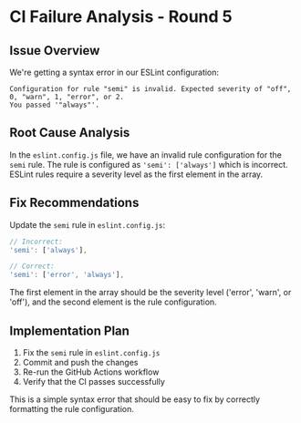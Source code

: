 # CI Failure Analysis - Round 5

## Issue Overview
We're getting a syntax error in our ESLint configuration:

```
Configuration for rule "semi" is invalid. Expected severity of "off", 0, "warn", 1, "error", or 2.
You passed '"always"'.
```

## Root Cause Analysis
In the `eslint.config.js` file, we have an invalid rule configuration for the `semi` rule. The rule is configured as `'semi': ['always']` which is incorrect. ESLint rules require a severity level as the first element in the array.

## Fix Recommendations

Update the `semi` rule in `eslint.config.js`:

```javascript
// Incorrect:
'semi': ['always'],

// Correct:
'semi': ['error', 'always'],
```

The first element in the array should be the severity level ('error', 'warn', or 'off'), and the second element is the rule configuration.

## Implementation Plan
1. Fix the `semi` rule in `eslint.config.js`
2. Commit and push the changes
3. Re-run the GitHub Actions workflow
4. Verify that the CI passes successfully

This is a simple syntax error that should be easy to fix by correctly formatting the rule configuration.